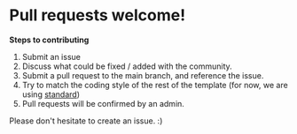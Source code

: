 Pull requests welcome!
===================
**Steps to contributing**

 1. Submit an issue
 2. Discuss what could be fixed / added with the community.
 3. Submit a pull request to the main branch, and reference the issue.
 4. Try to match the coding style of the rest of the template (for now, we are using [standard](https://standardjs.com/rules.html))
 5. Pull requests will be confirmed by an admin.

Please don't hesitate to create an issue. :)
